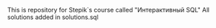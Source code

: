 This is repository for Stepik`s course called "Интерактивный SQL"
All solutions added in solutions.sql
